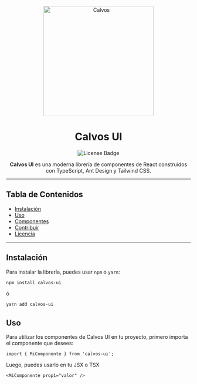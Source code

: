 <div align="center" >
  <img src="https://github.com/user-attachments/assets/a8aca2d0-b166-47ca-b609-d3186a36ca13" alt="Calvos" width="300" />
</div>

<h1 align="center">Calvos UI</h1>

<div align="center">
  <img src="https://img.shields.io/badge/license-MIT-blue.svg" alt="License Badge">
</div>

<p align="center">
  <strong>Calvos UI</strong> es una moderna librería de componentes de React construidos con TypeScript, Ant Design y Tailwind CSS.
</p>

---

## Tabla de Contenidos

- [Instalación](#instalación)
- [Uso](#uso)
- [Componentes](#componentes)
- [Contribuir](#contribuir)
- [Licencia](#licencia)

---

## Instalación

Para instalar la librería, puedes usar `npm` o `yarn`:

```bash
npm install calvos-ui
```

ó 

```bash
yarn add calvos-ui
```

## Uso
Para utilizar los componentes de Calvos UI en tu proyecto, primero importa el componente que desees:

```tsx
import { MiComponente } from 'calvos-ui';
```

Luego, puedes usarlo en tu JSX o TSX
```tsx
<MiComponente prop1="valor" />
```
